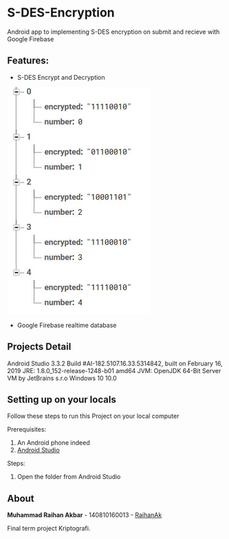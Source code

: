 # S-DES-Encryption
Android app to implementing S-DES encryption on submit and recieve with Google Firebase

## Features:
- S-DES Encrypt and Decryption 

![Alt text](/pictures/Encrypt.JPG?raw=true=100x300 "S-DES Encrypted")
- Google Firebase realtime database

## Projects Detail
Android Studio 3.3.2
Build #AI-182.5107.16.33.5314842, built on February 16, 2019
JRE: 1.8.0_152-release-1248-b01 amd64
JVM: OpenJDK 64-Bit Server VM by JetBrains s.r.o
Windows 10 10.0

## Setting up on your locals
Follow these steps to run this Project on your local computer

Prerequisites:
1. An Android phone indeed
2. [Android Studio](https://developer.android.com/studio/)

Steps:
1. Open the folder from Android Studio


## About
**Muhammad Raihan Akbar** - 140810160013 - [RaihanAk](https://github.com/RaihanAk)

Final term project Kriptografi.
